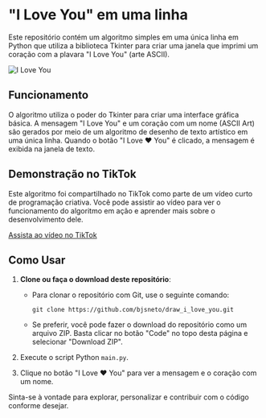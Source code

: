# "I Love You" em uma linha

Este repositório contém um algoritmo simples em uma única linha em Python que utiliza a biblioteca Tkinter para criar uma janela que imprimi um coração com a plavara "I Love You" (arte ASCII).

![I Love You](screenshot/iloveyou.png)

## Funcionamento

O algoritmo utiliza o poder do Tkinter para criar uma interface gráfica básica. A mensagem "I Love You" e um coração com um nome (ASCII Art) são gerados por meio de um algoritmo de desenho de texto artístico em uma única linha. Quando o botão "I Love ❤️ You" é clicado, a mensagem é exibida na janela de texto.

## Demonstração no TikTok

Este algoritmo foi compartilhado no TikTok como parte de um vídeo curto de programação criativa. Você pode assistir ao vídeo para ver o funcionamento do algoritmo em ação e aprender mais sobre o desenvolvimento dele.

[Assista ao vídeo no TikTok](https://www.tiktok.com/@shortcodevideo/video/7089938349762301189)

## Como Usar

1. **Clone ou faça o download deste repositório**:
   - Para clonar o repositório com Git, use o seguinte comando:
     ```
     git clone https://github.com/bjsneto/draw_i_love_you.git
     ```
   - Se preferir, você pode fazer o download do repositório como um arquivo ZIP. Basta clicar no botão "Code" no topo desta página e selecionar "Download ZIP".

2. Execute o script Python `main.py`.

3. Clique no botão "I Love ❤️ You" para ver a mensagem e o coração com um nome.

Sinta-se à vontade para explorar, personalizar e contribuir com o código conforme desejar.

